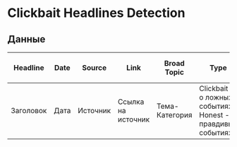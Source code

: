 # Clickbait Headlines Detection

## Данные
| Headline  | Date | Source   | Link               | Broad Topic    | Type                                                         | Manipulative Device     | Html-marked Headline | Summary        |
|-----------|------|----------|--------------------|----------------|--------------------------------------------------------------|-------------------------|----------------------|----------------|
| Заголовок | Дата | Источник | Ссылка на источник | Тема-Категория | Clickbait - о ложных событиях  Honest - о правдивых событиях | Тип механизма кликбейта | HTML-тег             | Саммари статьи |
